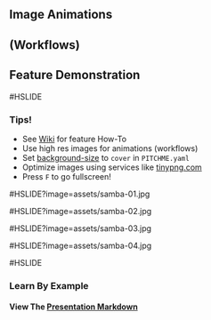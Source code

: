 ## Image Animations
## (Workflows)
## Feature Demonstration

#HSLIDE

### Tips!

- See [Wiki](https://github.com/gitpitch/gitpitch/wiki/Image-Animations-Workflows) for feature How-To
- Use high res images for animations (workflows)
- Set [background-size](https://github.com/gitpitch/gitpitch/wiki/Background-Setting#background-image-scaling) to `cover` in `PITCHME.yaml`
- Optimize images using services like [tinypng.com](tinypng.com)
- Press `F` to go fullscreen!

#HSLIDE?image=assets/samba-01.jpg
<!-- .slide: data-background-transition="none" -->
#HSLIDE?image=assets/samba-02.jpg
<!-- .slide: data-background-transition="none" -->
#HSLIDE?image=assets/samba-03.jpg
<!-- .slide: data-background-transition="none" -->
#HSLIDE?image=assets/samba-04.jpg
<!-- .slide: data-background-transition="none" -->

#HSLIDE

### Learn By Example
#### View The [Presentation Markdown](https://github.com/gitpitch/feature-demo/blob/image-animation/PITCHME.md)
